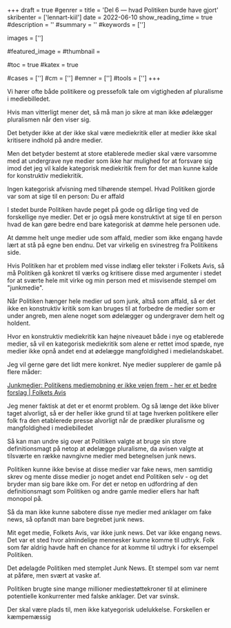 +++
draft = true
#genrer =
title = 'Del 6 — hvad Politiken burde have gjort'
skribenter = ['lennart-kiil']
date = 2022-06-10
show_reading_time = true
#description = ''
#summary = ''
#keywords = ['']

images = ['']

#featured_image =
#thumbnail =

#toc = true
#katex = true

#cases = ['']
#cm = ['']
#emner = ['']
#tools = ['']
+++


Vi hører ofte både politikere og pressefolk tale om vigtigheden af pluralisme i mediebilledet.

Hvis man vitterligt mener det, så må man jo sikre at man ikke ødelægger pluralismen når den viser sig.

Det betyder ikke at der ikke skal være mediekritik eller at medier ikke skal kritisere indhold på andre medier.

Men det betyder bestemt at store etablerede medier skal være varsomme med at undergrave nye medier som ikke har mulighed for at forsvare sig imod det jeg vil kalde kategorisk mediekritik frem for det man kunne kalde for konstruktiv mediekritik.

Ingen kategorisk afvisning med tilhørende stempel. Hvad Politiken gjorde var som at sige til en person: Du er affald

I stedet burde Politiken havde peget på gode og dårlige ting ved de forskellige nye medier. Det er jo også mere konstruktivt at sige til en person hvad de kan gøre bedre end bare kategorisk at dømme hele personen ude.

At dømme helt unge medier ude som affald, medier som ikke engang havde lært at stå på egne ben endnu. Det var virkelig en svinestreg fra Politikens side.

Hvis Politiken har et problem med visse indlæg eller tekster i Folkets Avis, så  må Politiken gå konkret til  værks og kritisere disse med argumenter i stedet for at sværte hele mit virke og min person med et misvisende stempel om "junkmedie".


Når Politiken hænger hele medier ud som junk, altså som affald, så er det ikke en konstruktiv kritik som kan bruges til at forbedre de medier som er under angreb, men alene noget som ødelægger og undergraver dem helt og holdent.

Hvor en konstruktiv mediekritik kan højne niveauet både i nye og etablerede medier, så vil en kategorisk mediekritik som alene er rettet imod spæde, nye medier ikke opnå andet end at ødelægge mangfoldighed i medielandskabet.

Jeg vil gerne gøre det lidt mere konkret. Nye medier supplerer de gamle på flere måder:


[Junkmedier: Politikens mediemobning er ikke vejen frem - her er et bedre forslag | Folkets Avis](https://www.folkets.dk/node/3852)



Jeg mener faktisk at det er et enormt problem. Og så længe det ikke bliver taget alvorligt, så er der heller ikke grund til at tage hverken politikere eller folk fra den etablerede presse alvorligt når de prædiker pluralisme og mangfoldighed i mediebilledet 

Så kan man undre sig over at Politiken valgte at bruge sin store definitionsmagt på netop at ødelægge pluralisme, da avisen valgte at tilsværte en række navngivne medier med betegnelsen junk news.

Politiken kunne ikke bevise at disse medier var fake news, men samtidig skrev og mente disse medier jo noget andet end Politiken selv - og det bryder man sig bare ikke om. For det er netop en udfordring af den definitionsmagt som Politiken og andre gamle medier ellers har haft monopol på.

Så da man ikke kunne sabotere disse nye medier med anklager om fake news, så opfandt man bare begrebet junk news.

Mit eget medie, Folkets Avis, var ikke junk news. Det var ikke engang news. Det var et sted hvor almindelige mennesker kunne komme til udtryk. Folk som før aldrig havde haft en chance for at komme til udtryk i for eksempel Politiken.

Det ødelagde Politiken med stemplet Junk News. Et stempel som var nemt at påføre, men svært at vaske af.

Politiken brugte sine mange millioner mediestøttekroner til at eliminere potentielle konkurrenter med falske anklager. Det var svinsk.


Der skal være plads til, men ikke katyegorisk udelukkelse. Forskellen er kæmpemæssig



